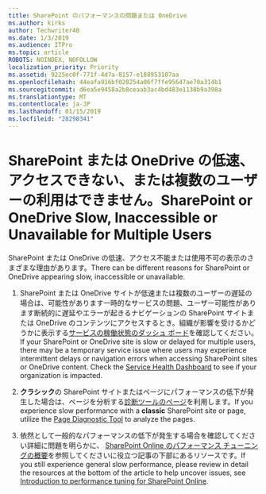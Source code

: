 ```yaml
---
title: SharePoint のパフォーマンスの問題または OneDrive
ms.author: kirks
author: Techwriter40
ms.date: 1/3/2019
ms.audience: ITPro
ms.topic: article
ROBOTS: NOINDEX, NOFOLLOW
localization_priority: Priority
ms.assetid: 9225ec0f-771f-4d7a-8157-e188953107aa
ms.openlocfilehash: 44eafa916bf020254a06f7ffe95647ae70a314b1
ms.sourcegitcommit: d6ea5e9458a2b8ceaab3ac4bd483e1130b9a398a
ms.translationtype: MT
ms.contentlocale: ja-JP
ms.lasthandoff: 01/15/2019
ms.locfileid: "28298341"
---
```

# <a name="sharepoint-or-onedrive-slow-inaccessible-or-unavailable-for-multiple-users"></a><span data-ttu-id="09c1c-102">SharePoint または OneDrive の低速、アクセスできない、または複数のユーザーの利用はできません。</span><span class="sxs-lookup"><span data-stu-id="09c1c-102">SharePoint or OneDrive Slow, Inaccessible or Unavailable for Multiple Users</span></span>

<span data-ttu-id="09c1c-103">SharePoint または OneDrive の低速、アクセス不能または使用不可の表示のさまざまな理由があります。</span><span class="sxs-lookup"><span data-stu-id="09c1c-103">There can be different reasons for SharePoint or OneDrive appearing slow, inaccessible or unavailable.</span></span> 
  
1. <span data-ttu-id="09c1c-p101">SharePoint または OneDrive サイトが低速または複数のユーザーの遅延の場合は、可能性があります一時的なサービスの問題、ユーザー可能性があります断続的に遅延やエラーが起きるナビゲーションの SharePoint サイトまたは OneDrive のコンテンツにアクセスするとき。組織が影響を受けるかどうかに表示する[サービスの稼働状態のダッシュ ボード](https://admin.microsoft.com/AdminPortal/Home#/servicehealth)を確認してください。</span><span class="sxs-lookup"><span data-stu-id="09c1c-p101">If your SharePoint or OneDrive site is slow or delayed for multiple users, there may be a temporary service issue where users may experience intermittent delays or navigation errors when accessing SharePoint sites or OneDrive content. Check the [Service Health Dashboard](https://admin.microsoft.com/AdminPortal/Home#/servicehealth) to see if your organization is impacted.</span></span> 
  
2. <span data-ttu-id="09c1c-106">**クラシック**の SharePoint サイトまたはページにパフォーマンスの低下が発生した場合は、ページを分析する[診断ツールのページ](https://aka.ms/perftool)を利用します。</span><span class="sxs-lookup"><span data-stu-id="09c1c-106">If you experience slow performance with a **classic** SharePoint site or page, utilize the [Page Diagnostic Tool](https://aka.ms/perftool) to analyze the pages.</span></span> 
  
3. <span data-ttu-id="09c1c-107">依然として一般的なパフォーマンスの低下が発生する場合を確認してください詳細に問題を明らかに、 [SharePoint Online のパフォーマンス チューニングの概要](https://go.microsoft.com/fwlink/?linkid=2024334)を参照してくださいに役立つ記事の下部にあるリソースです。</span><span class="sxs-lookup"><span data-stu-id="09c1c-107">If you still experience general slow performance, please review in detail the resources at the bottom of the article to help uncover issues, see [Introduction to performance tuning for SharePoint Online](https://go.microsoft.com/fwlink/?linkid=2024334).</span></span>
  

